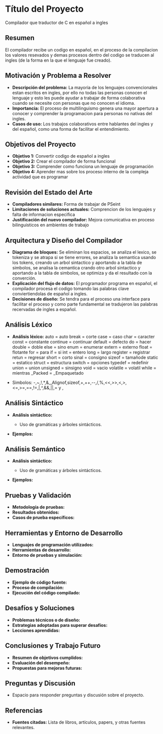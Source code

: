 # Título del Proyecto
Compilador que traductor de C en español a ingles
## Resumen
El compilador recibe un codigo en español, en el proceso de la compilacion los valores resevados y demas procesos dentro del codigo se traducen al ingles (de la forma en la que el lenguaje fue creado).

## Motivación y Problema a Resolver
- **Descripción del problema:** La mayoria de los lenguajes convencionales estan escritos en ingles, por ello no todas las personas conocen el lenguaje y esto les puede ayudar a trabajar de forma colaborativa cuando se necesite con personas que no conocen el idioma.
- **Importancia:** El proceso de multilinguismo genera una mayor apertura a conocer y comprender la programacion para personas no nativas del ingles. 
- **Casos de uso:** Los trabajos colaborativos entre hablantes del ingles y del español, como una forma de facilitar el entendimiento.

## Objetivos del Proyecto
- **Objetivo 1:** Convertir codigo de español a ingles
- **Objetivo 2:** Crear el compilador de forma funcional
- **Objetivo 3:** Comprender como funciona un lenguaje de programación 
- **Objetivo 4:** Aprender mas sobre los proceso interno de la compleja actividad que es programar

## Revisión del Estado del Arte
- **Compiladores similares:** Forma de trabajar de PSeint
- **Limitaciones de soluciones actuales:** Comprencion de los lenguajes y falta de informacion especifica
- **Justificación del nuevo compilador:** Mejora comunicativa en proceso bilinguisticos en ambientes de trabajo

## Arquitectura y Diseño del Compilador
- **Diagrama de bloques:** Se eliminan los espacios, se analiza el lexico, se tokeniza y se atrapa si se tiene errores, se analiza la semantica usando los tokens, creando un arbol sintactico y aportando a la tabla de simbolos, se analisa la cemantica crando otro arbol sintactico y aportando a la tabla de simbolos, se optimiza y da el resultado con la converción.
- **Explicación del flujo de datos:** El programador programa en español, el compilador procesa el codigo tomando las palabras clave conviertiendolas de español a ingles.
- **Decisiones de diseño:** Se tendra para el proceso una interface para facilitar el proceso y como parte fundamental se tradujeron las palabras recervadas de ingles a español.

## Análisis Léxico
- **Análisis léxico:** 
auto = auto
break = corte
case = caso
char = caracter
const = constante
continue = continuar
default = defecto
do = hacer
double = doble
else = sino
enum = enumerar
extern = externo
float = flotante
for = para
if = si
int = entero
long = largo
register = registrar
retun = regresar
short = corto
sinal = consigno
sizeof = tamañode
static = estatico
struct = estructura
switch = opciones
typedef = redefinir
union = union
unsigned = sinsigno
void = vacio
volatile = volatil
while = mientras
_Packed = _Empaquetado

- Simbolos: -,~,!,*,&,_Alignof,sizeof,+,++,--,/,%,<<,>>,<,>,<=,>=,==,!=,|,^,&&,||,= y ,

## Análisis Sintáctico

- **Análisis sintáctico:** 
  - Uso de gramáticas y árboles sintácticos.

- **Ejemplos:**

## Análisis Semántico

- **Análisis sintáctico:** 
  - Uso de gramáticas y árboles sintácticos.

- **Ejemplos:**

## Pruebas y Validación

- **Metodología de pruebas:**
- **Resultados obtenidos:**
- **Casos de prueba específicos:**

## Herramientas y Entorno de Desarrollo
- **Lenguajes de programación utilizados:**
- **Herramientas de desarrollo:**
- **Entorno de pruebas y simulación:**

## Demostración
- **Ejemplo de código fuente:**
- **Proceso de compilación:**
- **Ejecución del código compilado:**

## Desafíos y Soluciones
- **Problemas técnicos o de diseño:**
- **Estrategias adoptadas para superar desafíos:**
- **Lecciones aprendidas:**

## Conclusiones y Trabajo Futuro
- **Resumen de objetivos cumplidos:**
- **Evaluación del desempeño:**
- **Propuestas para mejoras futuras:**

## Preguntas y Discusión
- Espacio para responder preguntas y discusión sobre el proyecto.

## Referencias
- **Fuentes citadas:** Lista de libros, artículos, papers, y otras fuentes relevantes.